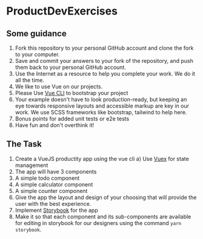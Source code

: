 # ProductDevExercises

## Some guidance

1) Fork this repository to your personal GitHub account and clone the fork to your computer.
2) Save and commit your answers to your fork of the repository, and push them back to your personal GitHub account.
3) Use the Internet as a resource to help you complete your work. We do it all the time.
4) We like to use Vue on our projects. 
  1) Please Use [Vue CLI](https://cli.vuejs.org/) to bootstrap your project
6) Your example doesn't have to look production-ready, but keeping an eye towards responsive layouts and accessible markup are key in our work. We use SCSS frameworks like bootstrap, tailwind to help here.
7) Bonus points for added unit tests or e2e tests
8) Have fun and don't overthink it!


## The Task

1) Create a VueJS productity app using the vue cli
  a) Use [Vuex](https://vuex.vuejs.org/) for state management
2) The app will have 3 components
  1) A simple todo component
  1) A simple calculator component
  1) A simple counter component
3) Give the app the layout and design of your choosing that will provide the user with the best experience.
4) Implement [Storybook](https://storybook.js.org/docs/vue/get-started/introduction) for the app
  1) Make it so that each component and its sub-components are available for editing in storybook for our designers using the command `yarn storybook`.
